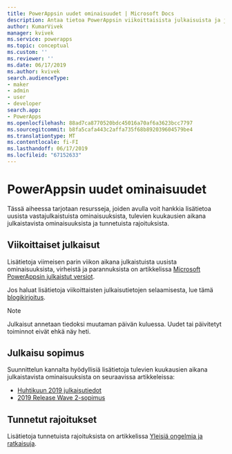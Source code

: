 ```yaml
---
title: PowerAppsin uudet ominaisuudet | Microsoft Docs
description: Antaa tietoa PowerAppsin viikoittaisista julkaisuista ja julkaisutiedoista
author: KumarVivek
manager: kvivek
ms.service: powerapps
ms.topic: conceptual
ms.custom: ''
ms.reviewer: ''
ms.date: 06/17/2019
ms.author: kvivek
search.audienceType:
- maker
- admin
- user
- developer
search.app:
- PowerApps
ms.openlocfilehash: 88ad7ca8770520bdc45016a70af6a3623bcc7797
ms.sourcegitcommit: b8fa5cafa443c2affa735f68b892039604579be4
ms.translationtype: MT
ms.contentlocale: fi-FI
ms.lasthandoff: 06/17/2019
ms.locfileid: "67152633"
---
```

# <a name="whats-new-in-powerapps"></a>PowerAppsin uudet ominaisuudet

Tässä aiheessa tarjotaan resursseja, joiden avulla voit hankkia lisätietoa uusista vastajulkaistuista ominaisuuksista, tulevien kuukausien aikana julkaistavista ominaisuuksista ja tunnetuista rajoituksista.

## <a name="weekly-releases"></a>Viikoittaiset julkaisut

Lisätietoja viimeisen parin viikon aikana julkaistuista uusista ominaisuuksista, virheistä ja parannuksista on artikkelissa [Microsoft PowerAppsin julkaistut versiot](https://docs.microsoft.com/business-applications-release-notes/powerplatform/released-versions/powerapps).

Jos haluat lisätietoja viikoittaisten julkaisutietojen selaamisesta, lue tämä [blogikirjoitus](https://powerapps.microsoft.com/en-us/blog/stay-tuned-with-the-latest-features-and-fixes-through-powerapps-weekly-release-notes/).

> [!NOTE]
> Julkaisut annetaan tiedoksi muutaman päivän kuluessa. Uudet tai päivitetyt toiminnot eivät ehkä näy heti.

## <a name="release-plan"></a>Julkaisu sopimus

Suunnittelun kannalta hyödyllisiä lisätietoja tulevien kuukausien aikana julkaistavista ominaisuuksista on seuraavissa artikkeleissa:
- [Huhtikuun 2019 julkaisutiedot](https://docs.microsoft.com/business-applications-release-notes/April19/microsoft-powerapps/planned-features)
- [2019 Release Wave 2-sopimus](https://docs.microsoft.com/power-platform-release-plan/2019wave2/microsoft-powerapps/planned-features)

## <a name="known-limitations"></a>Tunnetut rajoitukset

Lisätietoja tunnetuista rajoituksista on artikkelissa [Yleisiä ongelmia ja ratkaisuja](common-issues-and-resolutions.md).
